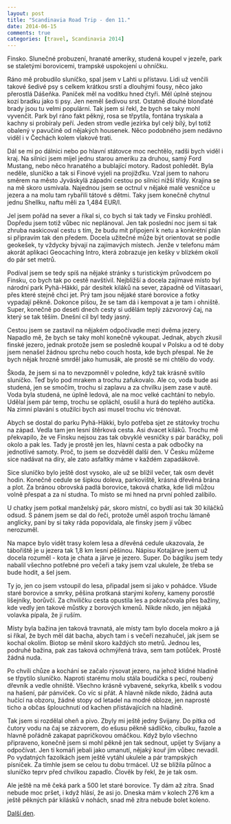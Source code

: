 ```yaml
---
layout: post
title: "Scandinavia Road Trip - den 11."
date: 2014-06-15
comments: true
categories: [travel, Scandinavia 2014]
---
```


Finsko. Slunečné probuzení, hranaté ameriky, studená koupel v jezeře, park se staletými borovicemi, trampské uspokojení u ohníčku.

<!--more-->

Ráno mě probudilo sluníčko, spal jsem v Lahti u přístavu. Lidi už venčili takové šedivé psy s celkem krátkou srstí a dlouhými fousy, něco jako přerostlá Dášeňka. Paníček měl na vodítku hned čtyři. Měl úplně stejnou kozí bradku jako ti psy. Jen neměl šedivou srst. Ostatně dlouhé blonďaté brady jsou tu velmi populární. Tak jsem si řekl, že bych se taky mohl vyvenčit. Park byl ráno fakt pěkný, rosa se třpytila, fontána tryskala a kachny si probíraly peří. Jeden strom vedle jezírka byl celý bílý, byl totiž obalený v pavučině od nějakých housenek. Něco podobného jsem nedávno viděl i v Čechách kolem vlakové trati.

Dál se mi po dálnici nebo po hlavní státovce moc nechtělo, radši bych viděl i kraj. Na silnici jsem míjel jednu starou ameriku za druhou, samý Ford Mustang, nebo něco hranatého a bublající motory. Radost pohledět. Byla neděle, sluníčko a tak si Finové vyjeli na projížďku. Vzal jsem to nahoru směrem na město Jyväskylä západní cestou po silnici nižší třídy. Krajina se na mě skoro usmívala. Najednou jsem se octnul v nějaké malé vesničce u jezera a na molu tam rybařili tátové s dětmi. Taky jsem konečně chytnul jednu Shellku, naftu měli za 1,484 EUR/l.

Jel jsem pořád na sever a říkal si, co bych si tak tady ve Finsku prohlédl. Dopředu jsem totiž vůbec nic neplánoval. Jen tak poslední noc jsem si tak zhruba naskicoval cestu s tím, že budu mít připojení k netu a konkrétní plán si připravím tak den předem. Docela užitečné může být orientovat se podle geokešek, ty vždycky bývají na zajímavých místech. Jenže v telefonu mám akorát aplikaci Geocaching Intro, která zobrazuje jen kešky v blízkém okolí do pár set metrů.

Podíval jsem se tedy spíš na nějaké stránky s turistickým průvodcem po Finsku, co bych tak po cestě navštívil. Nejbližší a docela zajímavé místo byl národní park Pyhä-Häkki, pár desítek kiláků na sever, západně od Viitasaari, přes které stejně chci jet. Prý tam jsou nějaké staré borovice a fotky vypadají pěkně. Dokonce píšou, že se tam dá i kempovat a je tam i ohniště. Super, konečně po deseti dnech cesty si udělám teplý zázvorový čaj, na který se tak těším. Dnešní cíl byl tedy jasný.

Cestou jsem se zastavil na nějakém odpočívadle mezi dvěma jezery. Napadlo mě, že bych se taky mohl konečně vykoupat. Jednak, abych zkusil finské jezero, jednak protože jsem se posledně koupal v Polsku a od té doby jsem nenašel žádnou sprchu nebo couch hosta, kde bych přespal. Ne že bych nějak hrozně smrděl jako humusák, ale prostě se mi chtělo do vody.

Škoda, že jsem si na to nevzpomněl v poledne, když tak krásně svítilo sluníčko. Teď bylo pod mrakem a trochu zafukovalo. Ale co, voda bude asi studená, jen se smočím, trochu si zaplavu a za chvilku jsem zase v autě. Voda byla studená, ne úplně ledová, ale na moc velké cachtání to nebylo. Udělal jsem pár temp, trochu se opláchl, osušil a hurá do teplého autíčka. Na zimní plavání s otužilci bych asi musel trochu víc trénovat.

Abych se dostal do parku Pyhä-Häkki, bylo potřeba sjet ze státovky trochu na západ. Vedla tam jen lesní štěrková cesta. Asi dvacet kiláků. Trochu mě překvapilo, že ve Finsku nejsou zas tak obvyklé vesničky s pár baráčky, poli okolo a pak les. Tady je prostě jen les, hlavní cesta a pak odbočky na jednotlivé samoty. Proč, to jsem se dozvěděl další den. V Česku můžeme sice nadávat na díry, ale zato asfaltky máme v každém zapadákově.

Sice sluníčko bylo ještě dost vysoko, ale už se blížil večer, tak osm devět hodin. Konečně cedule se šipkou doleva, parkoviště, krásná dřevěná brána a plot. Za bránou obrovská padlá borovice, taková chatka, kde lidi můžou volně přespat a za ní studna. To místo se mi hned na první pohled zalíbilo.

U chatky jsem potkal manželský pár, skoro místní, co bydlí asi tak 30 kiláčků odsud. S pánem jsem se dal do řeči, protože uměl aspoň trochu lámaně anglicky, paní by si taky ráda popovídala, ale finsky jsem jí vůbec nerozuměl.

Na mapce bylo vidět trasy kolem lesa a dřevěná cedule ukazovala, že tábořiště je u jezera tak 1,8 km lesní pěšinou. Nápisu Kotajärve jsem už docela rozuměl - kota je chata a järve je jezero. Super. Do báglíku jsem tedy nabalil všechno potřebné pro večeři a taky jsem vzal ukulele, že třeba se bude hodit, a šel jsem.

Ty jo, jen co jsem vstoupil do lesa, připadal jsem si jako v pohádce. Všude staré borovice a smrky, pěšina protkaná starými kořeny, kameny porostlé lišejníky, borůvčí. Za chviličku cesta opustila les a pokračovala přes bažiny, kde vedly jen takové můstky z borových kmenů. Nikde nikdo, jen nějaká volavka pípala, že jí ruším.

Místy byla bažina jen taková travnatá, ale místy tam bylo docela mokro a já si říkal, že bych měl dát bacha, abych tam i s večeří nezahučel, jak jsem se kochal okolím. Biotop se měnil skoro každých sto metrů. Jednou les, podruhé bažina, pak zas taková ochmýřená tráva, sem tam potůček. Prostě žádná nuda.

Po chvíli chůze a kochání se začalo rýsovat jezero, na jehož klidné hladině se třpytilo sluníčko. Naproti starému molu stála boudička s pecí, roubený dřevník a vedle ohniště. Všechno krásně vybavené, sekyrka, kbelík s vodou na hašení, pár pánviček. Co víc si přát. A hlavně nikde nikdo, žádná auta hučící na obzoru, žádné stopy od letadel na modré obloze, jen naprosté ticho a občas šplouchnutí od kachen přistávajících na hladině.

Tak jsem si rozdělal oheň a pivo. Zbyly mi ještě jedny Svijany. Do pítka od čutory vodu na čaj se zázvorem, do ešusu pěkně sádlíčko, cibulku, fazole a hlavně pořádně zakapat papričkovou omáčkou. Když bylo všechno připraveno, konečně jsem si mohl pěkně jen tak sednout, upíjet ty Svijany a odpočívat. Jen ti komáři jebali jako umanutí, nějaký kouř jim vůbec nevadil. Po vydatných fazolkách jsem ještě vytáhl ukulele a pár trampských písniček. Za tímhle jsem se celou tu dobu trmácel. Už se blížila půlnoc a sluníčko teprv před chvilkou zapadlo. Člověk by řekl, že je tak osm.

Ale ještě na mě čeká park a 500 let staré borovice. Ty dám až zítra. Snad nebude moc pršet, i když hlásí, že asi jo. Dneska mám v kolech 276 km a ještě pěkných pár kilásků v nohách, snad mě zítra nebude bolet koleno.

[Další den](/blog/2014/scandinavia-road-trip-day-12/).

